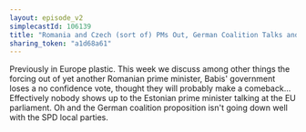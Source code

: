 ```yaml
---
layout: episode_v2
simplecastId: 106139
title: "Romania and Czech (sort of) PMs Out, German Coalition Talks and Nobody Watches Estronian PM"
sharing_token: "a1d68a61"
---
```


Previously in Europe plastic. This week we discuss among other things the forcing out of yet another Romanian prime minister, Babis' government loses a no confidence vote, thought they will probably make a comeback... Effectively nobody shows up to the Estonian prime minister talking at the EU parliament.  Oh and the German coalition proposition isn't going down well with the SPD local parties.
